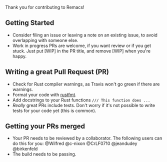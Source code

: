 Thank you for contributing to Remacs!

## Getting Started

* Consider filing an issue or leaving a note on an existing issue, to
  avoid overlapping with someone else.
* Work in progress PRs are welcome, if you want review or if you get
  stuck. Just put [WIP] in the PR title, and remove [WIP] when you're
  happy.

## Writing a great Pull Request (PR)

* Check for Rust compiler warnings, as Travis won't go green if there
  are warnings.
* Format your code with
  [rustfmt](https://github.com/rust-lang-nursery/rustfmt).
* Add docstrings to your Rust functions `/// This function does ...`
* _Really_ great PRs include tests. Don't worry if it's not
  possible to write tests for your code yet (this is common).

## Getting your PRs merged

* Your PR needs to be reviewed by a collaborator. The following users
  can do this for you: @Wilfred @c-nixon @CrLF0710 @jeandudey @birkenfeld
* The build needs to be passing.

